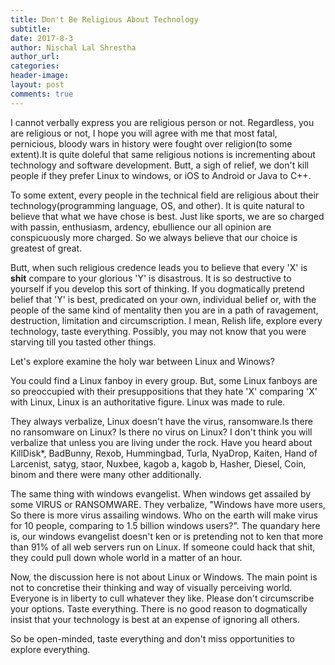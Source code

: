 ```yaml
---
title: Don't Be Religious About Technology
subtitle:
date: 2017-8-3
author: Nischal Lal Shrestha
author_url:
categories:
header-image: 
layout: post
comments: true
---
```


I cannot verbally express you are religious person or not. Regardless, you are religious or not, I hope you will agree with me that most fatal, pernicious, bloody wars in history were fought over religion(to some extent).It is quite doleful that same religious notions is incrementing about technology and software development. Butt, a sigh of relief, we don't kill people if they prefer Linux to windows, or iOS to Android or Java to C++.

To some extent, every people in the technical field are religious about their technology(programming language, OS, and other). It is quite natural to believe that what we have chose is best. Just like sports, we are so charged with passin, enthusiasm, ardency, ebullience our all opinion are conspicuously more charged. So we always believe that our choice is greatest of great.

Butt, when such religious credence leads you to believe that every 'X' is **shit** compare to your glorious 'Y' is disastrous. It is so destructive to yourself if you develop this sort of thinking. If you dogmatically pretend belief that 'Y' is best, predicated on your own, individual belief or, with the people of the same kind of mentality then you are in a path of ravagement, destruction, limitation and circumscription. I mean, Relish life, explore every technology, taste everything. Possibly, you may not know that you were starving till you tasted other things.

Let's explore examine the holy war between Linux and Winows?

You could find a Linux fanboy in every group. But, some Linux fanboys are so preoccupied with their presuppositions that they hate 'X' comparing 'X' with Linux, Linux is an authoritative figure. Linux was made to rule. 

They always verbalize, Linux doesn't have the virus, ransomware.Is there no ransomware on Linux? Is there no virus on Linux? I don't think you will verbalize that unless you are living under the rock. Have you heard about KillDisk*, BadBunny, Rexob, Hummingbad, Turla, NyaDrop, Kaiten, Hand of Larcenist, satyg, staor, Nuxbee, kagob a, kagob b, Hasher, Diesel, Coin, binom and there were many other additionally.


The same thing with windows evangelist. When windows get assailed by some VIRUS or RANSOMWARE. They verbalize, "Windows have more users, So there is more virus assailing windows. Who on the earth will make virus for 10 people, comparing to 1.5 billion windows users?". 
The quandary here is, our windows evangelist doesn't ken or is pretending not to ken that more than 91% of all web servers run on Linux. If someone could hack that shit, they could pull down whole world in a matter of an hour.

Now, the discussion here is not about Linux or Windows. The main point is not to concretise their thinking and way of visually perceiving world. Everyone is in liberty to cull whatever they like. Please don't circumscribe your options. Taste everything. There is no good reason to dogmatically insist that your technology is best at an expense of ignoring all others.

So be open-minded, taste everything and don't miss opportunities to explore everything.
